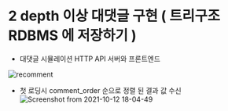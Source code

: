 # 2 depth 이상 대댓글 구현 ( 트리구조 RDBMS 에 저장하기 )  
* 대댓글 시뮬레이션 HTTP API 서버와 프론트엔드  

![recomment](https://user-images.githubusercontent.com/12610035/136926043-491cc55e-1dfe-47e3-b336-eb3d233638d8.gif)  

* 첫 로딩시 comment_order 순으로 정렬 된 결과 값 수신  
![Screenshot from 2021-10-12 18-04-49](https://user-images.githubusercontent.com/12610035/136926491-b737a6ed-00aa-4fd0-9950-e4f24eadce6a.png)  

